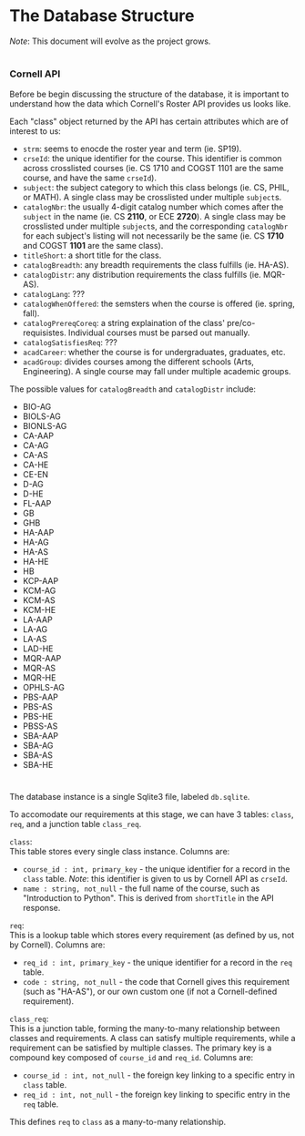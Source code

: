# The Database Structure
*Note*: This document will evolve as the project grows.
#
### Cornell API

Before be begin discussing the structure of the database, it is important to understand
how the data which Cornell's Roster API provides us looks like.

Each "class" object returned by the API has certain attributes which are of interest to us:
- `strm`: seems to enocde the roster year and term (ie. SP19). 
- `crseId`: the unique identifier for the course. This identifier is common across crosslisted courses (ie. CS 1710 and 
COGST 1101 are the same course, and have the same `crseId`).
- `subject`: the subject category to which this class belongs (ie. CS, PHIL, or MATH). 
A single class may be crosslisted under multiple `subject`s.  
- `catalogNbr`: the usually 4-digit catalog number which comes after the `subject` in the name (ie. CS **2110**, or ECE **2720**).
A single class may be crosslisted under multiple `subject`s, and the corresponding `catalogNbr` for each subject's listing
will not necessarily be the same (ie. CS **1710** and COGST **1101** are the same class). 
- `titleShort`: a short title for the class. 
- `catalogBreadth`: any breadth requirements the class fulfills (ie. HA-AS).
- `catalogDistr`: any distribution requirements the class fulfills (ie. MQR-AS). 
- `catalogLang`: ???
- `catalogWhenOffered`: the semsters when the course is offered (ie. spring, fall). 
- `catalogPrereqCoreq`: a string explaination of the class' pre/co-requisistes. Individual courses must be parsed out manually. 
- `catalogSatisfiesReq`: ???
- `acadCareer`: whether the course is for undergraduates, graduates, etc. 
- `acadGroup`: divides courses among the different schools (Arts, Engineering). A single course may 
fall under multiple academic groups.

The possible values for `catalogBreadth` and `catalogDistr` include: 
- BIO-AG
- BIOLS-AG
- BIONLS-AG
- CA-AAP
- CA-AG
- CA-AS
- CA-HE
- CE-EN
- D-AG
- D-HE
- FL-AAP
- GB
- GHB
- HA-AAP
- HA-AG
- HA-AS
- HA-HE
- HB
- KCP-AAP
- KCM-AG
- KCM-AS
- KCM-HE
- LA-AAP
- LA-AG
- LA-AS
- LAD-HE
- MQR-AAP
- MQR-AS
- MQR-HE
- OPHLS-AG
- PBS-AAP
- PBS-AS 
- PBS-HE
- PBSS-AS
- SBA-AAP
- SBA-AG
- SBA-AS
- SBA-HE

#


The database instance is a single Sqlite3 file, labeled `db.sqlite`. 

To accomodate our requirements at this stage, we can have 3 tables:
`class`, `req`, and a junction table `class_req`. 

`class`: <br>
This table stores every single class instance. Columns are:
- `course_id : int, primary_key` - the unique identifier for a record in the `class` table. *Note*: this identifier is given to us by Cornell API as `crseId`. 
- `name : string, not_null` - the full name of the course, such as "Introduction to Python". This is derived from `shortTitle` in the API response. 

`req`: <br>
This is a lookup table which stores every requirement (as defined by us, not by Cornell). Columns are: 
- `req_id : int, primary_key` - the unique identifier for a record in the `req` table. 
- `code : string, not_null` - the code that Cornell gives this requirement (such as "HA-AS"), or our own custom one (if not a Cornell-defined requirement).

`class_req`: <br>
This is a junction table, forming the many-to-many relationship between classes and requirements. A class can satisfy multiple requirements, while a requirement can be satisfied by multiple classes. The primary key is a compound key composed of `course_id` and `req_id`. Columns are:
- `course_id : int, not_null` - the foreign key linking to a specific entry in `class` table. 
- `req_id : int, not_null` - the foreign key linking to specific entry in the `req` table. 

This defines `req` to `class` as a many-to-many relationship. 